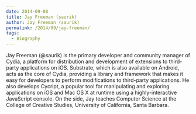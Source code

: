 ```yaml
---
date: 2014-09-08
title: Jay Freeman (saurik)
author: Jay Freeman (saurik)
permalink: /2014/09/jay-freeman/
tags:
  - Biography
---
```

Jay Freeman (@saurik) is the primary developer and community manager of Cydia, a platform for distribution and development of extensions to third-party applications on iOS. Substrate, which is also available on Android, acts as the core of Cydia, providing a library and framework that makes it easy for developers to perform modifications to third-party applications. He also develops Cycript, a popular tool for manipulating and exploring applications on iOS and Mac OS X at runtime using a highly-interactive JavaScript console. On the side, Jay teaches Computer Science at the College of Creative Studies, University of California, Santa Barbara.
